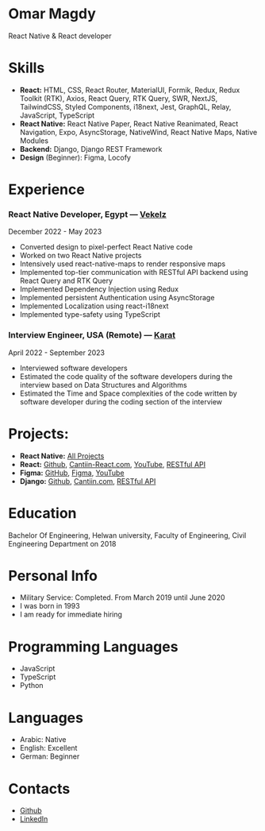 # Omar Magdy

React Native & React developer

# Skills

- **React:** HTML, CSS, React Router, MaterialUI, Formik, Redux, Redux Toolkit (RTK), Axios, React Query, RTK Query, SWR, NextJS, TailwindCSS, Styled Components, i18next, Jest, GraphQL, Relay, JavaScript, TypeScript
- **React Native:** React Native Paper, React Native Reanimated, React Navigation, Expo, AsyncStorage, NativeWind, React Native Maps, Native Modules
- **Backend:** Django, Django REST Framework
- **Design** (Beginner): Figma, Locofy

# Experience

### React Native Developer, Egypt — [Vekelz](https://www.linkedin.com/company/vekelz/)

December 2022 - May 2023

- Converted design to pixel-perfect React Native code
- Worked on two React Native projects
- Intensively used react-native-maps to render responsive maps
- Implemented top-tier communication with RESTful API backend using React Query and RTK Query
- Implemented Dependency Injection using Redux
- Implemented persistent Authentication using AsyncStorage
- Implemented Localization using react-i18next
- Implemented type-safety using TypeScript

### Interview Engineer, USA (Remote) — [Karat](https://karat.com/)

April 2022 - September 2023

- Interviewed software developers
- Estimated the code quality of the software developers during the interview based on Data Structures and Algorithms
- Estimated the Time and Space complexities of the code written by software developer during the coding section of the interview

# Projects:

- **React Native:** [All Projects](https://github.com/OmarThinks/OmarThinks/blob/master/examples/react-native.md)
- **React:** [Github](https://github.com/OmarThinks/Cantiin-React-NextJS), [Cantiin-React.com](https://www.cantiin-react.com/), [YouTube](https://www.youtube.com/watch?v=sBj2vWlMLfc), [RESTful API](https://www.cantiin.com/api/)
- **Figma:** [GitHub](https://github.com/OmarThinks/This-and-That), [Figma](https://www.figma.com/community/file/1258689995235847502/This-%26-That), [YouTube](https://www.youtube.com/watch?v=Uyq_2uKjExI)
- **Django:** [Github](https://github.com/OmarThinks/cantiin_django), [Cantiin.com](https://www.cantiin.com/), [RESTful API](https://www.cantiin.com/api/)

# Education

Bachelor Of Engineering, Helwan university, Faculty of Engineering, Civil Engineering Department on 2018

# Personal Info

- Military Service: Completed. From March 2019 until June 2020
- I was born in 1993
- I am ready for immediate hiring

# Programming Languages

- JavaScript
- TypeScript
- Python

# Languages

- Arabic: Native
- English: Excellent
- German: Beginner

# Contacts

- [Github](https://github.com/OmarThinks)
- [LinkedIn](https://www.linkedin.com/in/omar-magdy-28497a200/)
